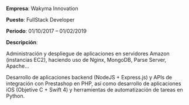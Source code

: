 **Empresa**: Wakyma Innovation

**Puesto**: FullStack Developer

**Periodo**: 01/10/2017 – 01/02/2019

**Descripción**:

Administración y despliegue de aplicaciones en servidores Amazon (instancias EC2), haciendo uso de Nginx, MongoDB, Parse Server, Apache...

Desarrollo de aplicaciones backend (NodeJS + Express.js) y APIs de integración con Prestashop en PHP, así como desarrollo de aplicaciones iOS (Objetive C + Swift 4) y herramientas de automatización de tareas en Python.
